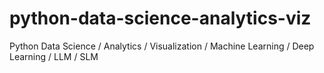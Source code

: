 # python-data-science-analytics-viz
Python Data Science / Analytics / Visualization / Machine Learning / Deep Learning / LLM / SLM
